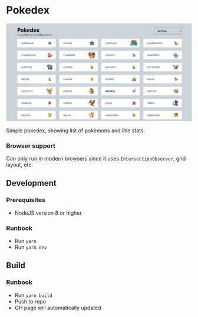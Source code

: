 # Pokedex

<img src="pokedex.jpg" alt="Pokedex">

Simple pokedex, showing list of pokemons and litle stats.

### Browser support

Can only run in modern browsers since it uses `IntersectionObserver`, grid layout, etc.

## Development

### Prerequisites

* NodeJS version 8 or higher

### Runbook

* Run `yarn`
* Run `yarn dev`

## Build

### Runbook

* Run `yarn build`
* Push to repo
* GH page will automatically updated
